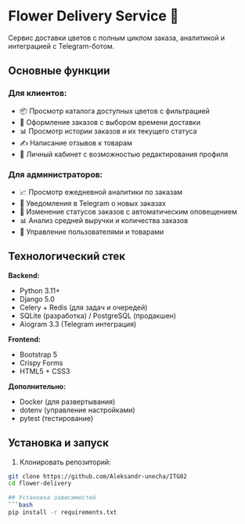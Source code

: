 # Flower Delivery Service 🌸

Сервис доставки цветов с полным циклом заказа, аналитикой и интеграцией с Telegram-ботом.

## Основные функции

### Для клиентов:
- 📦 Просмотр каталога доступных цветов с фильтрацией
- 🛒 Оформление заказов с выбором времени доставки
- 📊 Просмотр истории заказов и их текущего статуса
- ✍️ Написание отзывов к товарам
- 👤 Личный кабинет с возможностью редактирования профиля

### Для администраторов:
- 📈 Просмотр ежедневной аналитики по заказам
- 🔔 Уведомления в Telegram о новых заказах
- 🚚 Изменение статусов заказов с автоматическим оповещением
- 📊 Анализ средней выручки и количества заказов
- 👥 Управление пользователями и товарами

## Технологический стек

**Backend:**
- Python 3.11+
- Django 5.0
- Celery + Redis (для задач и очередей)
- SQLite (разработка) / PostgreSQL (продакшен)
- Aiogram 3.3 (Telegram интеграция)

**Frontend:**
- Bootstrap 5
- Crispy Forms
- HTML5 + CSS3

**Дополнительно:**
- Docker (для развертывания)
- dotenv (управление настройками)
- pytest (тестирование)

## Установка и запуск

1. Клонировать репозиторий:
```bash
git clone https://github.com/Aleksandr-unecha/ITG02
cd flower-delivery

## Установка зависимостей
```bash
pip install -r requirements.txt